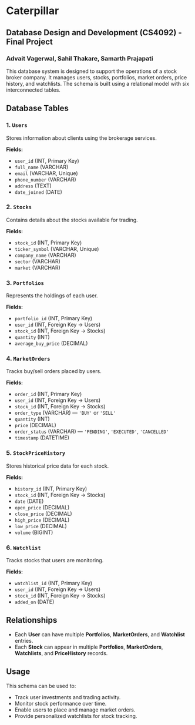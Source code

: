 # Caterpillar

## Database Design and Development (CS4092) - Final Project
### Advait Vagerwal, Sahil Thakare, Samarth Prajapati

This database system is designed to support the operations of a stock broker company. It manages users, stocks, portfolios, market orders, price history, and watchlists. The schema is built using a relational model with six interconnected tables.
##  Database Tables

### 1. `Users`
Stores information about clients using the brokerage services.

**Fields:**
- `user_id` (INT, Primary Key)
- `full_name` (VARCHAR)
- `email` (VARCHAR, Unique)
- `phone_number` (VARCHAR)
- `address` (TEXT)
- `date_joined` (DATE)


### 2. `Stocks`
Contains details about the stocks available for trading.

**Fields:**
- `stock_id` (INT, Primary Key)
- `ticker_symbol` (VARCHAR, Unique)
- `company_name` (VARCHAR)
- `sector` (VARCHAR)
- `market` (VARCHAR)


### 3. `Portfolios`
Represents the holdings of each user.

**Fields:**
- `portfolio_id` (INT, Primary Key)
- `user_id` (INT, Foreign Key → Users)
- `stock_id` (INT, Foreign Key → Stocks)
- `quantity` (INT)
- `average_buy_price` (DECIMAL)


### 4. `MarketOrders`
Tracks buy/sell orders placed by users.

**Fields:**
- `order_id` (INT, Primary Key)
- `user_id` (INT, Foreign Key → Users)
- `stock_id` (INT, Foreign Key → Stocks)
- `order_type` (VARCHAR) — `'BUY'` or `'SELL'`
- `quantity` (INT)
- `price` (DECIMAL)
- `order_status` (VARCHAR) — `'PENDING'`, `'EXECUTED'`, `'CANCELLED'`
- `timestamp` (DATETIME)


### 5. `StockPriceHistory`
Stores historical price data for each stock.

**Fields:**
- `history_id` (INT, Primary Key)
- `stock_id` (INT, Foreign Key → Stocks)
- `date` (DATE)
- `open_price` (DECIMAL)
- `close_price` (DECIMAL)
- `high_price` (DECIMAL)
- `low_price` (DECIMAL)
- `volume` (BIGINT)


### 6. `Watchlist`
Tracks stocks that users are monitoring.

**Fields:**
- `watchlist_id` (INT, Primary Key)
- `user_id` (INT, Foreign Key → Users)
- `stock_id` (INT, Foreign Key → Stocks)
- `added_on` (DATE)


## Relationships

- Each **User** can have multiple **Portfolios**, **MarketOrders**, and **Watchlist** entries.
- Each **Stock** can appear in multiple **Portfolios**, **MarketOrders**, **Watchlists**, and **PriceHistory** records.


## Usage

This schema can be used to:
- Track user investments and trading activity.
- Monitor stock performance over time.
- Enable users to place and manage market orders.
- Provide personalized watchlists for stock tracking.


